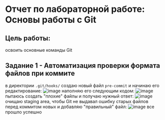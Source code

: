 # Отчет по лабораторной работе: Основы работы с Git
## Цель работы:  
освоить основные команды Git
## Задание 1 - Автоматизация проверки формата файлов при коммите
в директории ``` .git/hooks/ ``` создаю новый файл ``` pre-commit ``` и начинаю его редактирование:
![image](https://github.com/user-attachments/assets/63cf573e-df85-4988-a57d-602b7398b774)
наполняю его следующим кодом:
![image](https://github.com/user-attachments/assets/0b78863d-6547-4ff9-80bf-62b5d67d7d47)
пытаюсь создать "плохие" файлы и получаю нужный ответ:
![image](https://github.com/user-attachments/assets/932f15ac-d5b1-43f7-8b15-c5e417d982d5)
очищаю staging area, чтобы Git не выдавал ошибку старых файлов перед коммитом новых и добавляю "правильный" файл:
![image](https://github.com/user-attachments/assets/8cbfca04-3175-4d9d-873f-a12f84fa2f10)
все прошло успешно
